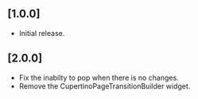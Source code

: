 ## [1.0.0]
- Initial release.
## [2.0.0]
- Fix the inabilty to pop when there is no changes.
- Remove the CupertinoPageTransitionBuilder widget.